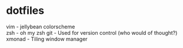 # dotfiles
vim - jellybean colorscheme  
zsh - oh my zsh 
git - Used for version control (who would of thought?)
xmonad - Tiling window manager
